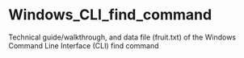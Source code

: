 # Windows_CLI_find_command
Technical guide/walkthrough, and data file (fruit.txt) of the Windows Command Line Interface (CLI) find command
